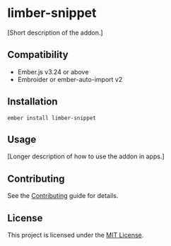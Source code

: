 limber-snippet
==============================================================================

[Short description of the addon.]


Compatibility
------------------------------------------------------------------------------

* Ember.js v3.24 or above
* Embroider or ember-auto-import v2


Installation
------------------------------------------------------------------------------

```
ember install limber-snippet
```


Usage
------------------------------------------------------------------------------

[Longer description of how to use the addon in apps.]


Contributing
------------------------------------------------------------------------------

See the [Contributing](CONTRIBUTING.md) guide for details.


License
------------------------------------------------------------------------------

This project is licensed under the [MIT License](LICENSE.md).
